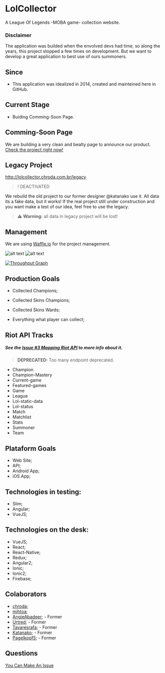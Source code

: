 # LolCollector

A League Of Legends -MOBA game- collection website.

### Disclaimer

The application was builded when the envolved devs had time, so along the years, this project stopped a few times on development.
But we want to develop a great application to best use of ours summoners.

## Since

- This application was idealized in 2014, created and mainteined here in GitHub.

## Current Stage

- Buiding Comming-Soon Page.

## Comming-Soon Page

We are building a very clean and bealty page to announce our product.
[Check the project right now!](http://lolcollector.chroda.com.br)

## Legacy Project
http://lolcollector.chroda.com.br/legacy

> ! DEACTIVATED

We rebuild the old project to our former designer @katanako use it.
All data its  a fake data, but it works!
If the real project still under construction and you want make a test of our idea, feel free to use the legacy.
> :warning: **Warning:** all data in legacy project will be lost!

## Management

We are using [Waffle.io](https://waffle.io/chroda/lolcollector) for the project management.


[badge_todo]:https://badge.waffle.io/chroda/lolcollector.svg?label=todo&title=To-Do "Issues To Do"
[badge_doing]:https://badge.waffle.io/chroda/lolcollector.svg?label=doing&title=Doing "Issues Doing"

![[alt text](http://waffle.io/chroda/lolcollector)][badge_todo]
![[alt text](http://waffle.io/chroda/lolcollector)][badge_doing]

[![Throughput Graph](https://graphs.waffle.io/chroda/lolcollector/throughput.svg)](https://waffle.io/chroda/lolcollector/metrics/throughput)

## Production Goals

- Collected Champions;
- Collected Skins Champions;
- Collected Skins Wards;

- Everything what player can collect;

## Riot API Tracks

##### See the *[Issue #3 Mapping Riot API](https://github.com/chroda/lolcollector/issues/3)* to more info about it.

> **DEPRECATED:** Too many endpoint deprecated.

- Champion
- Champion-Mastery
- Current-game
- Featured-games
- Game
- League
- Lol-static-data
- Lol-status
- Match
- Matchlist
- Stats
- Summoner
- Team

## Plataform Goals

- Web Site;
- API;
- Android App;
- iOS App;

## Technologies in testing:

- Slim;
- Angular;
- VueJS;

## Technologies on the desk:

- VueJS;
- React;
- React-Native;
- Redux;
- Angular2;
- Ionic;
- Ionic2;
- Firebase;

## Colaborators

- [chroda](https://github.com/chroda);
- [mihtoa](https://github.com/mihtoa);
- [AngieAbadeer](https://github.com/angieabadeer); - Former
- [Urtred](https://github.com/urtred); - Former
- [Tavaresrafa](https://github.com/tavaresrafa); - Former
- [Katanako](https://github.com/Katanako); - Former
- [Pagelkopf5](https://github.com/Pagelkopf5); - Former

## Questions

[You Can Make An Issue](https://github.com/chroda/lolcollector/issues)

